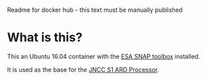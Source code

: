 Readme for docker hub - this text must be manually published

# What is this?

This an Ubuntu 16.04 container with the [ESA SNAP toolbox](http://step.esa.int/main/toolboxes/snap/) installed. 

It is used as the base for the [JNCC S1 ARD Processor](https://hub.docker.com/r/jncc/s1-ard-processor/). 